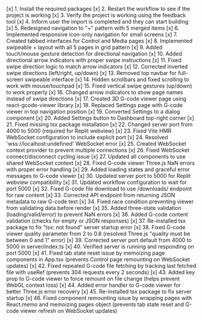 [x] 1. Install the required packages
[x] 2. Restart the workflow to see if the project is working
[x] 3. Verify the project is working using the feedback tool
[x] 4. Inform user the import is completed and they can start building
[x] 5. Redesigned navigation to "+" pattern with 5 merged items
[x] 6. Implemented responsive icon-only navigation for small screens
[x] 7. Created tabbed interfaces for Control and Media pages
[x] 8. Implemented swipeable + layout with all 5 pages in grid pattern
[x] 9. Added touch/mouse gesture detection for directional navigation
[x] 10. Added directional arrow indicators with proper swipe instructions
[x] 11. Fixed swipe direction logic to match arrow indicators
[x] 12. Corrected inverted swipe directions (left/right, up/down)
[x] 13. Removed top navbar for full-screen swipeable interface
[x] 14. Hidden scrollbars and fixed scrolling to work with mouse/touchpad
[x] 15. Fixed vertical swipe gestures (up/down) to work properly
[x] 16. Changed arrow indicators to show page names instead of swipe directions
[x] 17. Created 3D G-code viewer page using react-gcode-viewer library
[x] 18. Replaced Settings page with G-code viewer in top navigation position
[x] 19. Converted Settings to a dialog component
[x] 20. Added Settings button to Dashboard top-right corner
[x] 21. Fixed missing tsx package installation
[x] 22. Changed server port from 4000 to 5000 (required for Replit webview)
[x] 23. Fixed Vite HMR WebSocket configuration to include explicit port
[x] 24. Resolved 'wss://localhost:undefined' WebSocket error
[x] 25. Created WebSocket context provider to prevent multiple connections
[x] 26. Fixed WebSocket connect/disconnect cycling issue
[x] 27. Updated all components to use shared WebSocket context
[x] 28. Fixed G-code viewer Three.js NaN errors with proper error handling
[x] 29. Added loading states and graceful error messages to G-code viewer
[x] 30. Updated server port to 5000 for Replit webview compatibility
[x] 31. Updated workflow configuration to wait for port 5000
[x] 32. Fixed G-code file download to use /downloads/ endpoint for raw content
[x] 33. Corrected API endpoint from returning JSON metadata to raw G-code text
[x] 34. Fixed race condition preventing viewer from validating data before render
[x] 35. Added three-state validation (loading/valid/error) to prevent NaN errors
[x] 36. Added G-code content validation (checks for empty or JSON responses)
[x] 37. Re-installed tsx package to fix "tsx: not found" server startup error
[x] 38. Fixed G-code viewer quality parameter from 2 to 0.8 (resolved Three.js "quality must be between 0 and 1" error)
[x] 39. Corrected server port default from 4000 to 5000 in server/index.ts
[x] 40. Verified server is running and responding on port 5000
[x] 41. Fixed tab state reset issue by memoizing page components in App.tsx (prevents Control page remounting on WebSocket updates)
[x] 42. Fixed repeated G-code file fetching by tracking last fetched file with useRef (prevents 304 requests every 2 seconds)
[x] 43. Added key prop to G-code viewer to force remount on file change (helps prevent WebGL context loss)
[x] 44. Added error handler to G-code viewer for better Three.js error recovery
[x] 45. Re-installed tsx package to fix server startup
[x] 46. Fixed component remounting issue by wrapping pages with React.memo and memoizing pages object (prevents tab state reset and G-code viewer refresh on WebSocket updates)

